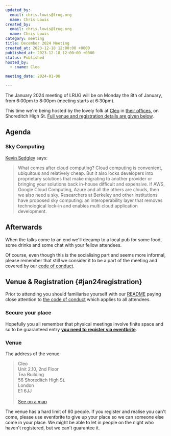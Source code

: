 ```yaml
---
updated_by:
  email: chris.lowis@lrug.org
  name: Chris Lowis
created_by:
  email: chris.lowis@lrug.org
  name: Chris Lowis
category: meeting
title: December 2024 Meeting
created_at: 2023-12-18 12:00:00 +0000
published_at: 2023-12-18 12:00:00 +0000
status: Published
hosted_by:
  - :name: Cleo

meeting_date: 2024-01-08

---
```


The January 2024 meeting of LRUG will be on Monday the 8th of
January, from 6:00pm to 8:00pm (meeting starts at 6:30pm).

This time we're being hosted by the
lovely folk at [Cleo](https://meetcleo.com) in [their
offices][cleo-venue], on Shoreditch High St. [Full venue and registration
details are given below](#jan24registration).

## Agenda

### Sky Computing

[Kevin Sedgley](https://unboxed.co/) says:

> What comes after cloud computing? Cloud computing is convenient, ubiquitous and relatively cheap. But it also locks developers into proprietary solutions that make migrating to another provider or bringing your solutions back in-house difficult and expensive. If AWS, Google Cloud Computing, Azure and all the others are clouds, then we also need a sky. Researchers at Berkeley and other institutions have proposed sky computing: an interoperability layer that removes technological lock-in and enables multi cloud application development.

## Afterwards

When the talks come to an end we'll decamp to a local pub for some food, some
drinks and some chat with your fellow attendees.

Of course, even though this is the socialising part and seems more
informal, please remember that still we consider it to be a part of the
meeting and covered by our [code of conduct](http://readme.lrug.org/#code-of-conduct).

## Venue & Registration {#jan24registration}

Prior to attending you should familiarise yourself with our
[README](http://readme.lrug.org/) paying close attention to [the code of
conduct](http://readme.lrug.org/#code-of-conduct) which applies to all
attendees.

### Secure your place

Hopefully you all remember that physical meetings involve finite space and so to be guaranteed entry **[you need to register via eventbrite][january2024-eventbrite]**.

### Venue

The address of the venue:

> Cleo<br/>Unit 2.10, 2nd Floor<br/>Tea Building<br/>56 Shoreditch High St.<br/>London<br/>E1 6JJ<br/><br/>[See on a map][cleo-venue]

The venue has a hard limit of 60 people.  If you register and realise you
can't come, please use eventbrite to give up your place so we can someone
else come in your place.  We might be able to let in people on the night
who haven't registered, but we can't guarantee it.

[cleo-venue]: https://goo.gl/maps/eUvK3PDLFpKhzf98A
[january2024-eventbrite]: https://www.eventbrite.co.uk/e/london-ruby-user-group-january-2024-meeting-tickets-699977751297
